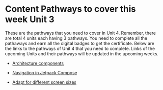 # Content Pathways to cover this week Unit 3

These are the pathways that you need to cover in Unit 4. Remember, there are total 4 units each having 3 pathways. You need to complete all the pathaways and earn all the digital badges to get the certificate. Below are the links to the pathways of Unit 4 that you need to complete. Links of the upcoming Units and their pathways will be updated in the upcoming weeks.

- [Architecture components](https://developer.android.com/courses/pathways/android-basics-compose-unit-4-pathway-1)

- [Navigation in Jetpack Compose](https://developer.android.com/courses/pathways/android-basics-compose-unit-4-pathway-2)

- [Adapt for different screen sizes](https://developer.android.com/courses/pathways/android-basics-compose-unit-4-pathway-3)
